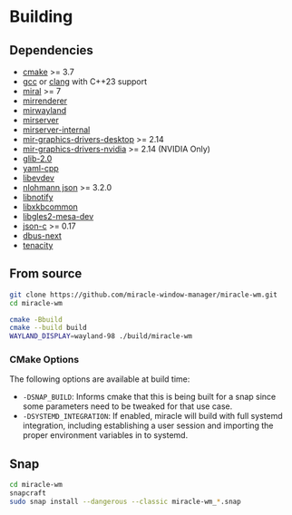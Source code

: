 # Building

## Dependencies
- [cmake](https://cmake.org/) >= 3.7
- [gcc](https://gcc.gnu.org/) or [clang](https://clang.llvm.org/) with C++23 support
- [miral](https://canonical-mir.readthedocs-hosted.com/stable/tutorial/) >= 7
- [mirrenderer](https://canonical-mir.readthedocs-hosted.com/stable/tutorial/)
- [mirwayland](https://canonical-mir.readthedocs-hosted.com/stable/tutorial/)
- [mirserver](https://canonical-mir.readthedocs-hosted.com/stable/tutorial/)
- [mirserver-internal](https://canonical-mir.readthedocs-hosted.com/stable/tutorial/)
- [mir-graphics-drivers-desktop](https://canonical-mir.readthedocs-hosted.com/stable/tutorial/) >= 2.14
- [mir-graphics-drivers-nvidia](https://canonical-mir.readthedocs-hosted.com/stable/tutorial/) >= 2.14 (NVIDIA Only)
- [glib-2.0](https://docs.gtk.org/glib/)
- [yaml-cpp](https://github.com/jbeder/yaml-cpp)
- [libevdev](https://www.freedesktop.org/wiki/Software/libevdev/)
- [nlohmann json](https://github.com/nlohmann/json) >= 3.2.0
- [libnotify](https://gitlab.gnome.org/GNOME/libnotify)
- [libxkbcommon](https://github.com/xkbcommon/libxkbcommon)
- [libgles2-mesa-dev](https://docs.mesa3d.org/opengles.html)
- [json-c](https://github.com/json-c/json-c) >= 0.17
- [dbus-next](https://pypi.org/project/dbus-next/)
- [tenacity](https://pypi.org/project/tenacity/)


## From source
```sh
git clone https://github.com/miracle-window-manager/miracle-wm.git
cd miracle-wm

cmake -Bbuild
cmake --build build
WAYLAND_DISPLAY=wayland-98 ./build/miracle-wm
```

### CMake Options
The following options are available at build time:

- `-DSNAP_BUILD`: Informs cmake that this is being built for a snap
  since some parameters need to be tweaked for that use case.
- `-DSYSTEMD_INTEGRATION`: If enabled, miracle will build with full
  systemd integration, including establishing a user session and
  importing the proper environment variables in to systemd.


## Snap
```sh
cd miracle-wm
snapcraft
sudo snap install --dangerous --classic miracle-wm_*.snap
```
